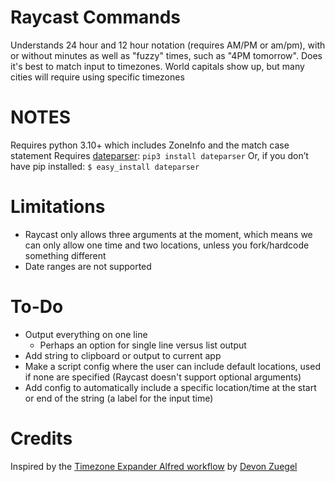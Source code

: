 # Raycast Commands
Understands 24 hour and 12 hour notation (requires AM/PM or am/pm), with or without minutes as well as "fuzzy" times, such as "4PM tomorrow".
Does it's best to match input to timezones. World capitals show up, but many cities will require using specific timezones

# NOTES
Requires python 3.10+ which includes ZoneInfo and the match case statement
Requires [dateparser](https://dateparser.readthedocs.io/en/latest/):
 	`pip3 install dateparser`
 	Or, if you don’t have pip installed:
	`$ easy_install dateparser` 


# Limitations
* Raycast only allows three arguments at the moment, which means we can only allow one time and two locations, unless you fork/hardcode something different
* Date ranges are not supported


# To-Do
- Output everything on one line
	- Perhaps an option for single line versus list output
- Add string to clipboard or output to current app
- Make a script config where the user can include default locations, used if none are specified (Raycast doesn't support optional arguments)
- Add config to automatically include a specific location/time at the start or end of the string (a label for the input time)

# Credits
Inspired by the [Timezone Expander Alfred workflow](https://github.com/devonzuegel/timezone-expander.alfredworkflow) by [Devon Zuegel](https://devonzuegel.com)
